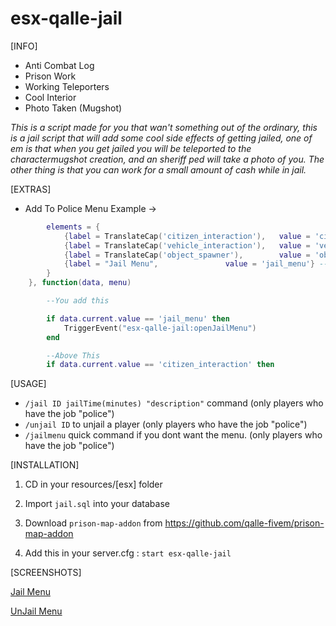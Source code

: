 # esx-qalle-jail

[INFO]

* Anti Combat Log
* Prison Work
* Working Teleporters
* Cool Interior
* Photo Taken (Mugshot)

*This is a script made for you that wan't something out of the ordinary, this is a jail script that will add some cool side effects of getting jailed, one of em is that when you get jailed you will be teleported to the charactermugshot creation, and an sheriff ped will take a photo of you. The other thing is that you can work for a small amount of cash while in jail.*

[EXTRAS]

* Add To Police Menu Example ->

```lua
        elements = {
            {label = TranslateCap('citizen_interaction'),	value = 'citizen_interaction'},
            {label = TranslateCap('vehicle_interaction'),	value = 'vehicle_interaction'},
            {label = TranslateCap('object_spawner'),		value = 'object_spawner'},
            {label = "Jail Menu",               value = 'jail_menu'} -- You add this line
        }
    }, function(data, menu)

        --You add this

        if data.current.value == 'jail_menu' then
            TriggerEvent("esx-qalle-jail:openJailMenu")
        end

        --Above This
        if data.current.value == 'citizen_interaction' then
```

[USAGE]

* `/jail ID jailTime(minutes) "description"` command (only players who have the job "police")
* `/unjail ID` to unjail a player (only players who have the job "police")
* `/jailmenu` quick command if you dont want the menu. (only players who have the job "police")
  
[INSTALLATION]

1) CD in your resources/[esx] folder

2) Import ``jail.sql`` into your database

3) Download ``prison-map-addon`` from https://github.com/qalle-fivem/prison-map-addon

4) Add this in your server.cfg :
``start esx-qalle-jail``

[SCREENSHOTS]

[Jail Menu](https://gyazo.com/7f46b8a80c59e02c4af7a96de34c9e6c)

[UnJail Menu](https://gyazo.com/aa065a6c748c0d2850d3d38d33eb666f)
